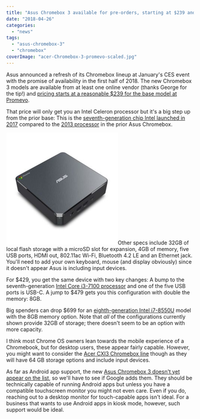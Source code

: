 ```yaml
---
title: "Asus Chromebox 3 available for pre-orders, starting at $239 and shipping in mid-May"
date: "2018-04-26"
categories: 
  - "news"
tags: 
  - "asus-chromebox-3"
  - "chromebox"
coverImage: "acer-Chromebox-3-promevo-scaled.jpg"
---
```


Asus announced a refresh of its Chromebox lineup at January's CES event with the promise of availability in the first half of 2018. The new Chromebox 3 models are available from at least one online vendor (thanks George for the tip!) and [pricing starts at a reasonable $239 for the base model at Promevo](https://shop.promevo.com/index.php/chromeboxes/asus-chromebox-3-n017u-90ms01b1-m00170-intel-celeron.html).

That price will only get you an Intel Celeron processor but it's a big step up from the prior base: This is the [seventh-generation chip Intel launched in 2017](https://ark.intel.com/products/96507/Intel-Celeron-Processor-3865U-2M-Cache-1_80-GHz) compared to the [2013 processor](https://ark.intel.com/products/75608/Intel-Celeron-Processor-2955U-2M-Cache-1_40-GHz) in the prior Asus Chromebox.

[![Acer Chromebox 3](images/acer-Chromebox-3-promevo-300x300.jpg)](https://www.aboutchromebooks.com/wp-content/uploads/2018/04/acer-Chromebox-3-promevo.jpg)Other specs include 32GB of local flash storage with a microSD slot for expansion, 4GB of memory, five USB ports, HDMI out, 802.11ac Wi-Fi, Bluetooth 4.2 LE and an Ethernet jack. You'll need to add your own keyboard, mouse (and display obviously) since it doesn't appear Asus is including input devices.

For $429, you get the same device with two key changes: A bump to the seventh-generation [Intel Core i3-7100 processor](https://ark.intel.com/products/95442/Intel-Core-i3-7100U-Processor-3M-Cache-2_40-GHz) and one of the five USB ports is USB-C. A jump to $479 gets you this configuration with double the memory: 8GB.

Big spenders can drop $699 for an [eighth-generation Intel i7-8550U](https://ark.intel.com/products/122589/Intel-Core-i7-8550U-Processor-8M-Cache-up-to-4_00-GHz) model with the 8GB memory option. Note that _all_ of the configurations currently shown provide 32GB of storage; there doesn't seem to be an option with more capacity.

I think most Chrome OS owners lean towards the mobile experience of a Chromebook, but for desktop users, these appear fairly capable. However, you might want to consider the [Acer CXI3 Chromebox line](https://www.aboutchromebooks.com/news/new-acer-chromebox-cxi3-models-available-for-pre-order-start-at-298/) though as they will have 64 GB storage options and include input devices.

As far as Android app support, the new [Asus Chromebox 3 doesn't yet appear on the list](https://www.chromium.org/chromium-os/chrome-os-systems-supporting-android-apps), so we'll have to see if Google adds them. They should be technically capable of running Android apps but unless you have a compatible touchscreen monitor you might not even care. Even if you do, reaching out to a desktop monitor for touch-capable apps isn't ideal. For a business that wants to use Android apps in kiosk mode, however, such support would be ideal.
